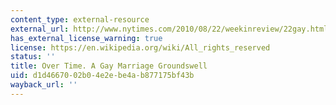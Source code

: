 ```yaml
---
content_type: external-resource
external_url: http://www.nytimes.com/2010/08/22/weekinreview/22gay.html?_r=0
has_external_license_warning: true
license: https://en.wikipedia.org/wiki/All_rights_reserved
status: ''
title: Over Time. A Gay Marriage Groundswell
uid: d1d46670-02b0-4e2e-be4a-b877175bf43b
wayback_url: ''
---
```

